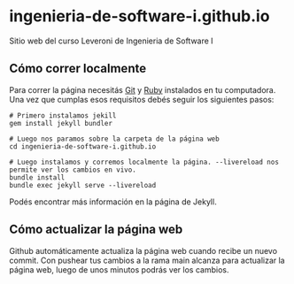 # ingenieria-de-software-i.github.io
Sitio web del curso Leveroni de Ingenieria de Software I

## Cómo correr localmente
Para correr la página necesitás [Git](https://git-scm.com/downloads) y [Ruby](https://www.ruby-lang.org/es/downloads/) instalados en tu computadora. Una vez que cumplas esos requisitos debés seguir los siguientes pasos:

```
# Primero instalamos jekill
gem install jekyll bundler

# Luego nos paramos sobre la carpeta de la página web
cd ingenieria-de-software-i.github.io

# Luego instalamos y corremos localmente la página. --livereload nos permite ver los cambios en vivo.
bundle install
bundle exec jekyll serve --livereload
```

Podés encontrar más información en la página de Jekyll.

## Cómo actualizar la página web
Github automáticamente actualiza la página web cuando recibe un nuevo commit. Con pushear tus cambios a la rama main alcanza para actualizar la página web, luego de unos minutos podrás ver los cambios. 